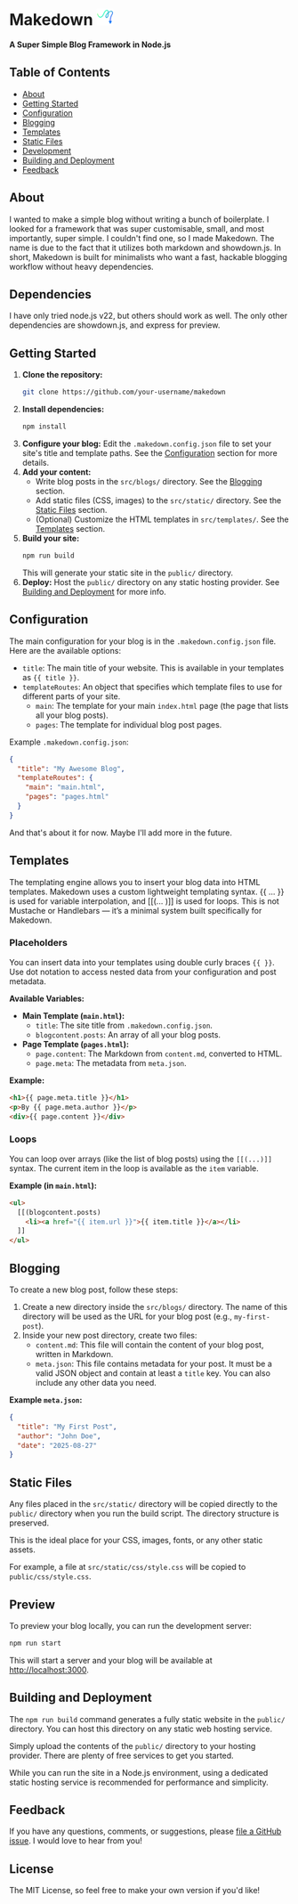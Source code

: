 # Makedown <img src="/public/favicon.svg" alt="Logo" width="30">

**A Super Simple Blog Framework in Node.js**

## Table of Contents

- [About](#about)
- [Getting Started](#getting-started)
- [Configuration](#configuration)
- [Blogging](#blogging)
- [Templates](#templates)
- [Static Files](#static-files)
- [Development](#preview)
- [Building and Deployment](#building-and-deployment)
- [Feedback](#feedback)

## About

I wanted to make a simple blog without writing a bunch of boilerplate. I looked for a framework that was super customisable, small, and most importantly, super simple. I couldn't find one, so I made Makedown. The name is due to the fact that it utilizes both markdown and showdown.js. In short, Makedown is built for minimalists who want a fast, hackable blogging workflow without heavy dependencies.

## Dependencies

I have only tried node.js v22, but others should work as well. The only other dependencies are showdown.js, and express for preview.

## Getting Started

1.  **Clone the repository:**
    ```bash
    git clone https://github.com/your-username/makedown
    ```
2.  **Install dependencies:**
    ```bash
    npm install
    ```
3.  **Configure your blog:** Edit the `.makedown.config.json` file to set your site's title and template paths. See the [Configuration](#configuration) section for more details.
4.  **Add your content:**
    *   Write blog posts in the `src/blogs/` directory. See the [Blogging](#blogging) section.
    *   Add static files (CSS, images) to the `src/static/` directory. See the [Static Files](#static-files) section.
    *   (Optional) Customize the HTML templates in `src/templates/`. See the [Templates](#templates) section.
5.  **Build your site:**
    ```bash
    npm run build
    ```
    This will generate your static site in the `public/` directory.
6.  **Deploy:** Host the `public/` directory on any static hosting provider. See [Building and Deployment](#building-and-deployment) for more info.

## Configuration

The main configuration for your blog is in the `.makedown.config.json` file. Here are the available options:

*   `title`: The main title of your website. This is available in your templates as `{{ title }}`.
*   `templateRoutes`: An object that specifies which template files to use for different parts of your site.
    *   `main`: The template for your main `index.html` page (the page that lists all your blog posts).
    *   `pages`: The template for individual blog post pages.

Example `.makedown.config.json`:

```json
{
  "title": "My Awesome Blog",
  "templateRoutes": {
    "main": "main.html",
    "pages": "pages.html"
  }
}
```

And that's about it for now. Maybe I'll add more in the future.

## Templates

The templating engine allows you to insert your blog data into HTML templates. Makedown uses a custom lightweight templating syntax. {{ ... }} is used for variable interpolation, and [[(... )]] is used for loops. This is not Mustache or Handlebars — it’s a minimal system built specifically for Makedown.

### Placeholders

You can insert data into your templates using double curly braces `{{ }}`. Use dot notation to access nested data from your configuration and post metadata.

**Available Variables:**

*   **Main Template (`main.html`):**
    *   `title`: The site title from `.makedown.config.json`.
    *   `blogcontent.posts`: An array of all your blog posts.
*   **Page Template (`pages.html`):**
    *   `page.content`: The Markdown from `content.md`, converted to HTML.
    *   `page.meta`: The metadata from `meta.json`.

**Example:**

```html
<h1>{{ page.meta.title }}</h1>
<p>By {{ page.meta.author }}</p>
<div>{{ page.content }}</div>
```

### Loops

You can loop over arrays (like the list of blog posts) using the `[[(...)]]` syntax. The current item in the loop is available as the `item` variable.

**Example (in `main.html`):**

```html
<ul>
  [[(blogcontent.posts)
    <li><a href="{{ item.url }}">{{ item.title }}</a></li>
  ]]
</ul>
```

## Blogging

To create a new blog post, follow these steps:

1.  Create a new directory inside the `src/blogs/` directory. The name of this directory will be used as the URL for your blog post (e.g., `my-first-post`).
2.  Inside your new post directory, create two files:
    *   `content.md`: This file will contain the content of your blog post, written in Markdown.
    *   `meta.json`: This file contains metadata for your post. It must be a valid JSON object and contain at least a `title` key. You can also include any other data you need.

**Example `meta.json`:**

```json
{
  "title": "My First Post",
  "author": "John Doe",
  "date": "2025-08-27"
}
```

## Static Files

Any files placed in the `src/static/` directory will be copied directly to the `public/` directory when you run the build script. The directory structure is preserved.

This is the ideal place for your CSS, images, fonts, or any other static assets.

For example, a file at `src/static/css/style.css` will be copied to `public/css/style.css`.

## Preview

To preview your blog locally, you can run the development server:

```bash
npm run start
```

This will start a server and your blog will be available at [http://localhost:3000](http://localhost:3000).

## Building and Deployment

The `npm run build` command generates a fully static website in the `public/` directory. You can host this directory on any static web hosting service.

Simply upload the contents of the `public/` directory to your hosting provider. There are plenty of free services to get you started.

While you can run the site in a Node.js environment, using a dedicated static hosting service is recommended for performance and simplicity.

## Feedback 

If you have any questions, comments, or suggestions, please [file a GitHub issue](https://github.com/directory/issues). I would love to hear from you!

## License

The MIT License, so feel free to make your own version if you'd like!